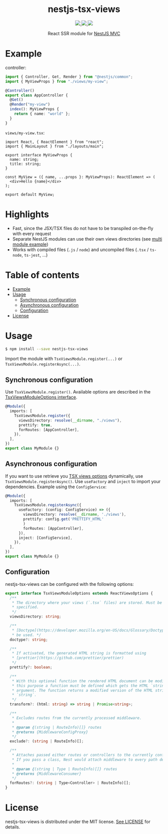 <div align="center">
  <h1>nestjs-tsx-views</h1>
  <a href="https://www.npmjs.com/package/nestjs-tsx-views">
    <img src="https://badge.fury.io/js/nestjs-tsx-views.svg">
  </a>
  <a href="https://coveralls.io/r/pmb0/nestjs-tsx-views?branch=master">
    <img src="https://img.shields.io/coveralls/pmb0/nestjs-tsx-views/master.svg">
  </a>
  <a href="https://github.com/pmb0/nestjs-tsx-views/actions?query=workflow%3ATests">
    <img src="https://github.com/pmb0/nestjs-tsx-views/workflows/Tests/badge.svg">
  </a>
  <p>
    React SSR module for <a href="https://docs.nestjs.com/techniques/mvc">NestJS MVC</a>
  </p>
</div>

# Example

controller:

```ts
import { Controller, Get, Render } from "@nestjs/common";
import { MyViewProps } from "./views/my-view";

@Controller()
export class AppController {
  @Get()
  @Render("my-view")
  index(): MyViewProps {
    return { name: "world" };
  }
}
```

`views/my-view.tsx`:

```tsx
import React, { ReactElement } from "react";
import { MainLayout } from "./layouts/main";

export interface MyViewProps {
  name: string;
  title: string;
}

const MyView = ({ name, ...props }: MyViewProps): ReactElement => (
  <div>Hello {name}</div>
);

export default MyView;
```

# Highlights <!-- omit in toc -->

- Fast, since the JSX/TSX files do not have to be transpiled on-the-fly with every request
- Separate NestJS modules can use their own views directories (see [multi module example](https://github.com/pmb0/nestjs-tsx-views/blob/master/example/multiple-modules))
- Works with compiled files (`.js` / `node`) and uncompiled files (`.tsx` / `ts-node`, `ts-jest`, ...)

# Table of contents <!-- omit in toc -->

- [Example](#example)
- [Usage](#usage)
  - [Synchronous configuration](#synchronous-configuration)
  - [Asynchronous configuration](#asynchronous-configuration)
  - [Configuration](#configuration)
- [License](#license)

# Usage

```sh
$ npm install --save nestjs-tsx-views
```

Import the module with `TsxViewsModule.register(...)` or `TsxViewsModule.registerAsync(...)`.

## Synchronous configuration

Use `TsxViewsModule.register()`. Available options are described in the [TsxViewsModuleOptions interface](#configuration).

```ts
@Module({
  imports: [
    TsxViewsModule.register({
      viewsDirectory: resolve(__dirname, "./views"),
      prettify: true,
      forRoutes: [AppController],
    }),
  ],
})
export class MyModule {}
```

## Asynchronous configuration

If you want to use retrieve you [TSX views options](#configuration) dynamically, use `TsxViewsModule.registerAsync()`. Use `useFactory` and `inject` to import your dependencies. Example using the `ConfigService`:

```ts
@Module({
  imports: [
    TsxViewsModule.registerAsync({
      useFactory: (config: ConfigService) => ({
        viewsDirectory: resolve(__dirname, './views'),
        prettify: config.get('PRETTIFY_HTML'
        )
        forRoutes: [AppController],
      }),
      inject: [ConfigService],
    }),
  ],
})
export class MyModule {}
```

## Configuration

nestjs-tsx-views can be configured with the following options:

```ts
export interface TsxViewsModuleOptions extends ReactViewsOptions {
  /**
   * The directory where your views (`.tsx` files) are stored. Must be
   * specified.
   */
  viewsDirectory: string;

  /**
   * [Doctype](https://developer.mozilla.org/en-US/docs/Glossary/Doctype) to
   * be used. */
  doctype?: string;

  /**
   * If activated, the generated HTML string is formatted using
   * [prettier](https://github.com/prettier/prettier)
   */
  prettify?: boolean;

  /**
   * With this optional function the rendered HTML document can be modified. For
   * this purpose a function must be defined which gets the HTML `string` as
   * argument. The function returns a modified version of the HTML string as
   * `string`.
   */
  transform?: (html: string) => string | Promise<string>;

  /**
   * Excludes routes from the currently processed middleware.
   *
   * @param {(string | RouteInfo)[]} routes
   * @returns {MiddlewareConfigProxy}
   */
  exclude?: (string | RouteInfo)[];

  /**
   * Attaches passed either routes or controllers to the currently configured middleware.
   * If you pass a class, Nest would attach middleware to every path defined within this controller.
   *
   * @param {(string | Type | RouteInfo)[]} routes
   * @returns {MiddlewareConsumer}
   */
  forRoutes?: (string | Type<Controller> | RouteInfo)[];
}
```

# License

nestjs-tsx-views is distributed under the MIT license. [See LICENSE](./LICENSE) for details.

```

```
